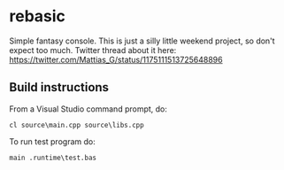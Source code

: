 # rebasic
Simple fantasy console. This is just a silly little weekend project, so don't expect too much. Twitter thread about it here: https://twitter.com/Mattias_G/status/1175111513725648896


Build instructions
------------------

From a Visual Studio command prompt, do:

    cl source\main.cpp source\libs.cpp
    
To run test program do:

    main .runtime\test.bas
    
